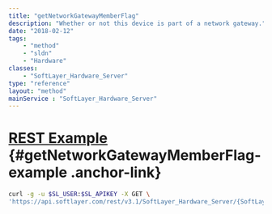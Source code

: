 ```yaml
---
title: "getNetworkGatewayMemberFlag"
description: "Whether or not this device is part of a network gateway."
date: "2018-02-12"
tags:
    - "method"
    - "sldn"
    - "Hardware"
classes:
    - "SoftLayer_Hardware_Server"
type: "reference"
layout: "method"
mainService : "SoftLayer_Hardware_Server"
---
```


# [REST Example](#getNetworkGatewayMemberFlag-example) <a href="/article/rest/"><i class="fas fa-question"></i></a> {#getNetworkGatewayMemberFlag-example .anchor-link} 
```bash
curl -g -u $SL_USER:$SL_APIKEY -X GET \
'https://api.softlayer.com/rest/v3.1/SoftLayer_Hardware_Server/{SoftLayer_Hardware_ServerID}/getNetworkGatewayMemberFlag'
```
